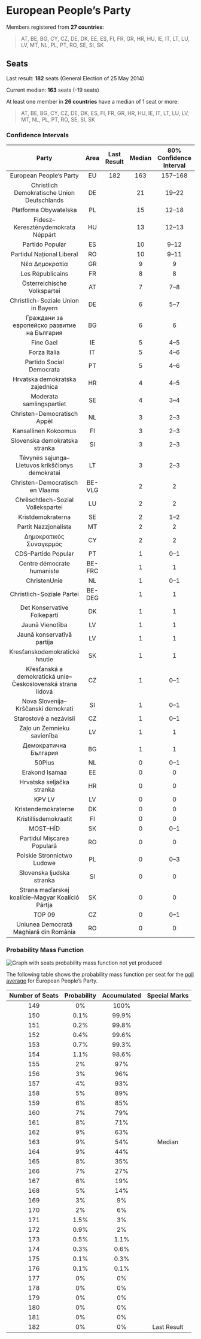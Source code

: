 # European People’s Party

Members registered from **27 countries**:

> AT, BE, BG, CY, CZ, DE, DK, EE, ES, FI, FR, GR, HR, HU, IE, IT, LT, LU, LV, MT, NL, PL, PT, RO, SE, SI, SK

## Seats

Last result: **182** seats (General Election of 25 May 2014)

Current median: **163** seats (-19 seats)

At least one member in **26 countries** have a median of 1 seat or more:

> AT, BE, BG, CY, CZ, DE, DK, ES, FI, FR, GR, HR, HU, IE, IT, LT, LU, LV, MT, NL, PL, PT, RO, SE, SI, SK

### Confidence Intervals

| Party | Area | Last Result | Median | 80% Confidence Interval | 90% Confidence Interval | 95% Confidence Interval | 99% Confidence Interval |
|:-----:|:----:|:-----------:|:------:|:-----------------------:|:-----------------------:|:-----------------------:|:-----------------------:|
| European People’s Party | EU | 182 | 163 | 157–168 | 156–170 | 154–171 | 152–174 |
| Christlich Demokratische Union Deutschlands | DE | | 21 | 19–22 | 18–22 | 18–23 | 17–24 |
| Platforma Obywatelska | PL | | 15 | 12–18 | 11–19 | 11–20 | 10–21 |
| Fidesz–Kereszténydemokrata Néppárt | HU | | 13 | 12–13 | 12–14 | 11–14 | 11–14 |
| Partido Popular | ES | | 10 | 9–12 | 8–13 | 8–13 | 7–13 |
| Partidul Național Liberal | RO | | 10 | 9–11 | 9–11 | 9–11 | 9–12 |
| Νέα Δημοκρατία | GR | | 9 | 9 | 9 | 9 | 9 |
| Les Républicains | FR | | 8 | 8 | 8 | 8 | 8 |
| Österreichische Volkspartei | AT | | 7 | 7–8 | 6–8 | 6–8 | 6–8 |
| Christlich-Soziale Union in Bayern | DE | | 6 | 5–7 | 5–7 | 5–7 | 4–8 |
| Граждани за европейско развитие на България | BG | | 6 | 6 | 6 | 6 | 6 |
| Fine Gael | IE | | 5 | 4–5 | 4–5 | 4–5 | 4–5 |
| Forza Italia | IT | | 5 | 4–6 | 4–7 | 4–7 | 4–8 |
| Partido Social Democrata | PT | | 5 | 4–6 | 4–6 | 4–6 | 4–6 |
| Hrvatska demokratska zajednica | HR | | 4 | 4–5 | 3–5 | 3–6 | 3–6 |
| Moderata samlingspartiet | SE | | 4 | 3–4 | 3–4 | 3–4 | 3–5 |
| Christen-Democratisch Appèl | NL | | 3 | 2–3 | 2–3 | 2–3 | 2–3 |
| Kansallinen Kokoomus | FI | | 3 | 2–3 | 2–3 | 2–3 | 2–3 |
| Slovenska demokratska stranka | SI | | 3 | 2–3 | 2–3 | 2–3 | 2–3 |
| Tėvynės sąjunga–Lietuvos krikščionys demokratai | LT | | 3 | 2–3 | 2–4 | 2–4 | 2–4 |
| Christen-Democratisch en Vlaams | BE-VLG | | 2 | 2 | 2 | 2 | 2 |
| Chrëschtlech-Sozial Vollekspartei | LU | | 2 | 2 | 2 | 2 | 2 |
| Kristdemokraterna | SE | | 2 | 1–2 | 1–2 | 1–2 | 1–2 |
| Partit Nazzjonalista | MT | | 2 | 2 | 2 | 2 | 2 |
| Δημοκρατικός Συναγερμός | CY | | 2 | 2 | 2 | 2 | 2 |
| CDS–Partido Popular | PT | | 1 | 0–1 | 0–1 | 0–1 | 0–2 |
| Centre démocrate humaniste | BE-FRC | | 1 | 1 | 1 | 1 | 1 |
| ChristenUnie | NL | | 1 | 0–1 | 0–1 | 0–1 | 0–1 |
| Christlich-Soziale Partei | BE-DEG | | 1 | 1 | 1 | 1 | 1 |
| Det Konservative Folkeparti | DK | | 1 | 1 | 1 | 1 | 1 |
| Jaunā Vienotība | LV | | 1 | 1 | 1 | 1–2 | 1–2 |
| Jaunā konservatīvā partija | LV | | 1 | 1 | 1 | 1 | 1 |
| Kresťanskodemokratické hnutie | SK | | 1 | 1 | 1 | 1 | 1–2 |
| Křesťanská a demokratická unie–Československá strana lidová | CZ | | 1 | 0–1 | 0–1 | 0–1 | 0–2 |
| Nova Slovenija–Krščanski demokrati | SI | | 1 | 0–1 | 0–1 | 0–1 | 0–1 |
| Starostové a nezávislí | CZ | | 1 | 0–1 | 0–1 | 0–2 | 0–2 |
| Zaļo un Zemnieku savienība | LV | | 1 | 1 | 1 | 1 | 1 |
| Демократична България | BG | | 1 | 1 | 1 | 1 | 1 |
| 50Plus | NL | | 0 | 0–1 | 0–1 | 0–1 | 0–1 |
| Erakond Isamaa | EE | | 0 | 0 | 0–1 | 0–1 | 0–1 |
| Hrvatska seljačka stranka | HR | | 0 | 0 | 0 | 0 | 0 |
| KPV LV | LV | | 0 | 0 | 0 | 0 | 0 |
| Kristendemokraterne | DK | | 0 | 0 | 0 | 0 | 0 |
| Kristillisdemokraatit | FI | | 0 | 0 | 0 | 0 | 0 |
| MOST–HÍD | SK | | 0 | 0–1 | 0–1 | 0–1 | 0–1 |
| Partidul Mișcarea Populară | RO | | 0 | 0 | 0 | 0 | 0–2 |
| Polskie Stronnictwo Ludowe | PL | | 0 | 0–3 | 0–4 | 0–4 | 0–4 |
| Slovenska ljudska stranka | SI | | 0 | 0 | 0 | 0 | 0 |
| Strana maďarskej koalície–Magyar Koalíció Pártja | SK | | 0 | 0 | 0 | 0 | 0 |
| TOP 09 | CZ | | 0 | 0–1 | 0–1 | 0–1 | 0–1 |
| Uniunea Democrată Maghiară din România | RO | | 0 | 0 | 0 | 0 | 0 |

### Probability Mass Function

![Graph with seats probability mass function not yet produced](average-2019-07-31-seats-pmf-europeanpeople’sparty.png "Seats Probability Mass Function")

The following table shows the probability mass function per seat for the [poll average](average-2019-07-31.html) for European People’s Party.

| Number of Seats | Probability | Accumulated | Special Marks |
|:---------------:|:-----------:|:-----------:|:-------------:|
| 149 | 0% | 100% |  |
| 150 | 0.1% | 99.9% |  |
| 151 | 0.2% | 99.8% |  |
| 152 | 0.4% | 99.6% |  |
| 153 | 0.7% | 99.3% |  |
| 154 | 1.1% | 98.6% |  |
| 155 | 2% | 97% |  |
| 156 | 3% | 96% |  |
| 157 | 4% | 93% |  |
| 158 | 5% | 89% |  |
| 159 | 6% | 85% |  |
| 160 | 7% | 79% |  |
| 161 | 8% | 71% |  |
| 162 | 9% | 63% |  |
| 163 | 9% | 54% | Median |
| 164 | 9% | 44% |  |
| 165 | 8% | 35% |  |
| 166 | 7% | 27% |  |
| 167 | 6% | 19% |  |
| 168 | 5% | 14% |  |
| 169 | 3% | 9% |  |
| 170 | 2% | 6% |  |
| 171 | 1.5% | 3% |  |
| 172 | 0.9% | 2% |  |
| 173 | 0.5% | 1.1% |  |
| 174 | 0.3% | 0.6% |  |
| 175 | 0.1% | 0.3% |  |
| 176 | 0.1% | 0.1% |  |
| 177 | 0% | 0% |  |
| 178 | 0% | 0% |  |
| 179 | 0% | 0% |  |
| 180 | 0% | 0% |  |
| 181 | 0% | 0% |  |
| 182 | 0% | 0% | Last Result |


